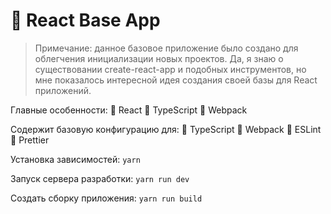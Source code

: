 # 🐣 React Base App

> Примечание: данное базовое приложение было создано для облегчения инициализации новых проектов.
> Да, я знаю о существовании create-react-app и подобных инструментов, но мне показалось интересной идея создания своей
> базы для React приложений.

Главные особенности:
🔹 React
🔹 TypeScript
🔹 Webpack

Содержит базовую конфигурацию для:
🔹 TypeScript
🔹 Webpack
🔹 ESLint
🔹 Prettier

Установка зависимостей:
``
yarn
``

Запуск сервера разработки:
``
yarn run dev
``

Создать сборку приложения:
``
yarn run build
``

